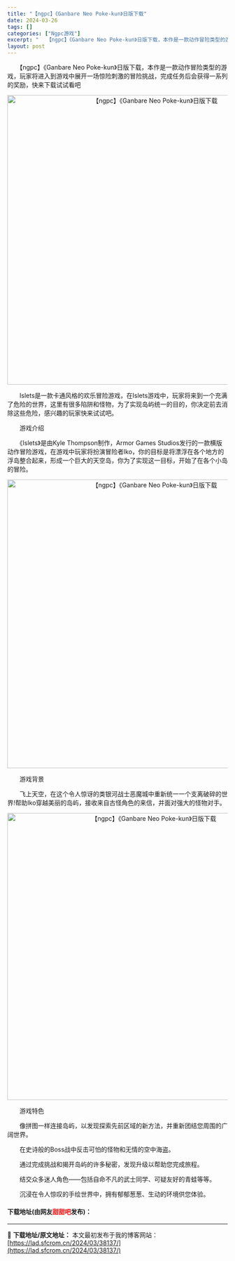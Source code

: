```yaml
---
title: "【ngpc】《Ganbare Neo Poke-kun》日版下载"
date: 2024-03-26
tags: []
categories: ["Ngpc游戏"]
excerpt: "　　【ngpc】《Ganbare Neo Poke-kun》日版下载，本作是一款动作冒险类型的游戏，玩家将进入到游戏中展开一场惊险刺激的冒险挑战，完成任务后会获得一系列的奖励，快来下载试试看吧 　　Islets是一款卡通风格的欢乐冒险游戏，在Islets游戏中，玩家将来到一个充满了危险的世界，这里有&hellip;"
layout: post
---
```


 <p>　　【ngpc】《Ganbare Neo Poke-kun》日版下载，本作是一款动作冒险类型的游戏，玩家将进入到游戏中展开一场惊险刺激的冒险挑战，完成任务后会获得一系列的奖励，快来下载试试看吧</p> <p align="center"><img align="" border="0" src="https://lad.sfcrom.cn/wp-content/uploads/2024/03/20240326_6602bc02b0653.png" width="660" alt="【ngpc】《Ganbare Neo Poke-kun》日版下载" /></p> <p>　　Islets是一款卡通风格的欢乐冒险游戏，在Islets游戏中，玩家将来到一个充满了危险的世界，这里有很多陷阱和怪物，为了实现岛屿统一的目的，你决定前去消除这些危险，感兴趣的玩家快来试试吧。</p> <p>　　游戏介绍</p> <p>　　《Islets》是由Kyle Thompson制作，Armor Games Studios发行的一款横版动作冒险游戏，在游戏中玩家将扮演冒险者Iko，你的目标是将漂浮在各个地方的浮岛整合起来，形成一个巨大的天空岛，你为了实现这一目标，开始了在各个小岛的冒险。</p> <p align="center"><img align="" border="0" src="https://lad.sfcrom.cn/wp-content/uploads/2024/03/20240326_6602bc035f958.png" width="658" alt="【ngpc】《Ganbare Neo Poke-kun》日版下载" /></p> <p>　　游戏背景</p> <p>　　飞上天空，在这个令人惊讶的类银河战士恶魔城中重新统一一个支离破碎的世界!帮助Iko穿越美丽的岛屿，接收来自古怪角色的来信，并面对强大的怪物对手。</p> <p align="center"><img align="" border="0" src="https://lad.sfcrom.cn/wp-content/uploads/2024/03/20240326_6602bc0419d1d.png" width="654" alt="【ngpc】《Ganbare Neo Poke-kun》日版下载" /></p> <p>　　游戏特色</p> <p>　　像拼图一样连接岛屿，以发现探索先前区域的新方法，并重新团结您周围的广阔世界。</p> <p>　　在史诗般的Boss战中反击可怕的怪物和无情的空中海盗。</p> <p>　　通过完成挑战和揭开岛屿的许多秘密，发现升级以帮助您完成旅程。</p> <p>　　结交众多迷人角色&mdash;&mdash;包括自命不凡的武士同学、可疑友好的青蛙等等。</p> <p>　　沉浸在令人惊叹的手绘世界中，拥有郁郁葱葱、生动的环境供您体验。</p> <p><h4>下载地址(由网友<font color="red">甜甜吧</font>发布)：</h4></p> 

---
📖 **下载地址/原文地址：** 本文最初发布于我的博客网站：[https://lad.sfcrom.cn/2024/03/38137/](https://lad.sfcrom.cn/2024/03/38137/)
